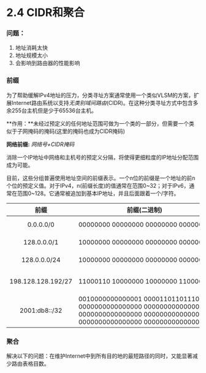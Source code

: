 # 2.4 CIDR和聚合

### 问题：

1. 地址消耗太快
2. 地址规模太小
3. 会影响到路由器的性能影响

### 前缀

为了帮助缓解IPv4地址的压力，分类寻址方案通常使用一个类似VLSM的方案，扩展Internet路由系统以支持*无类别域间路由*(CIDR)。在这种分类寻址方式中包含多余255台主机但是少于65536台主机。

**作用：**未经过预定义的任何地址范围可做为一个类的一部分，但需要一个类似于子网掩码的掩码(这里的掩码也成为CIDR掩码)

**网络前缀:** *网络号+CIDR掩码*

消除一个IP地址中网络和主机号的预定义分隔，将使得更细粒度的IP地址分配范围成为可能。

目前，这些分组普遍使用地址空间的前缀表示。一个n位的前缀是一个地址的前n个位的预定义值。对于IPv4，n(前缀长度)的值通常在范围0\~32；对于IPv6，通常在范围0\~128。它通常被追加到基本IP地址，并且后面跟着一个/字符。

|        前缀        | 前缀(二进制)                                                                                                                                              |             地址范围             |
| :----------------: | --------------------------------------------------------------------------------------------------------------------------------------------------------- | :-------------------------------: |
|     0.0.0.0/0     | 00000000 00000000 00000000 00000000                                                                                                                    |     0.0.0.0 ~ 255.255.255.255     |
|    128.0.0.0/1    | 10000000 00000000 00000000 00000000                                                                                                                    |    128.0.0.0 ~ 255/255.255.255    |
|    128.0.0.0/24    | 10000000 00000000 00000000 00000000                                                                                                                    |      128.0.0.0 ~ 1280.0.255      |
| 198.128.128.192/27 | 11000110 10000000 10000000 11000000                                                                                                                       | 198.128.128.192 ~ 198.128.128.223 |
|   2001:db8::/32   | 0010000000000001 0000110110111000<br />0000000000000000 0000000000000000<br />0000000000000000 0000000000000000<br />0000000000000000 0000000000000000 |  2001:db8:: ~ 2001:db8:ffff:ffff  |

### 聚合

解决以下的问题：在维护Internet中到所有目的地的最短路径的同时，又能显著减少路由表格目数。
